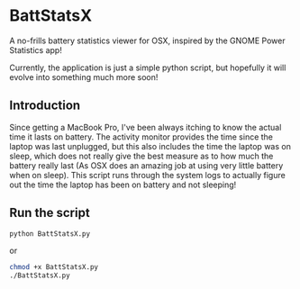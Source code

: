 BattStatsX
==========

A no-frills battery statistics viewer for OSX, inspired by the GNOME Power Statistics app!

Currently, the application is just a simple python script, but hopefully it will evolve into something much more soon!

Introduction
------------
Since getting a MacBook Pro, I've been always itching to know the actual time it lasts on battery. The activity monitor provides the time since the laptop was last unplugged, but this also includes the time the laptop was on sleep, which does not really give the best measure as to how much the battery really last (As OSX does an amazing job at using very little battery when on sleep). This script runs through the system logs to actually figure out the time the laptop has been on battery and not sleeping!

Run the script
--------------
```bash
python BattStatsX.py
```
or
```bash
chmod +x BattStatsX.py
./BattStatsX.py
```
